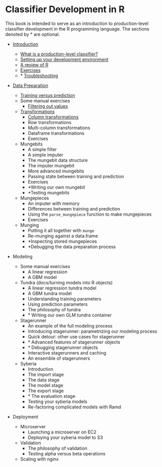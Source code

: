 Classifier Development in R
======

This book is intended to serve as an introduction to production-level classifier
development in the R programming language. The sections denoted by \* are optional.

* [Introduction](docs/introduction/what_is_a_production_level_classifier.md)
  - [What is a production-level classifier?](docs/introduction/what_is_a_production_level_classifier.md)
  - [Setting up your development environment](docs/introduction/setting_up_your_development_environment.md)
  - [A review of R](docs/introduction/review_of_R.md)
  - [Exercises](docs/introduction/review_quiz.md)
  - \* [Troubleshooting](docs/introduction/troubleshooting.md)

* [Data Preparation](docs/data_preparation/index.md)
  - [Training versus prediction](docs/data_preparation/training_versus_prediction.md)
  - Some manual exercises
     - [Filtering out values](docs/data_preparation/filtering_out_values.md)
  - [Transformations](docs/data_preparation/transformations.md)
     - [Column transformations](docs/data_preparation/column_transformations.md)
     - Row transformations
     - Multi-column transformations
     - Dataframe transformations
     - Exercises 
  - Mungebits
    - A simple filter
    - A simple imputer
    - The mungebit data structure
    - The imputer mungebit
    - More advanced mungebits
    - Passing state between training and prediction
    - Exercises 
    - \*Writing our own mungebit
    - \*Testing mungebits
  - Mungepieces
    - An imputer with memory
    - Differences between training and prediction
    - Using the `parse_mungepiece` function to make mungepieces
    - Exercises
  - Munging
    - Putting it all together with `munge`
    - Re-munging against a data.frame
    - \*Inspecting stored mungepieces
    - \*Debugging the data preparation process

* Modeling
  - Some manual exercises
    - A linear regression
    - A GBM model
  - Tundra (docs/turning models into R objects)
    - A linear regression tundra model
    - A GBM tundra model
    - Understanding training parameters
    - Using prediction parameters
    - The philosophy of tundra
    - \* Writing our own GLM tundra container
  - Stagerunner
    - An example of the full modeling process
    - Introducing stagerunner: parametrizing our modeling process
    - Quick detour: other use cases for stagerunner
    - \* Advanced features of stagerunner objects
    - \* Debugging stagerunner objects
    - Interactive stagerunners and caching
    - An ensemble of stagerunners
  - Syberia
    - Introduction
    - The import stage
    - The data stage
    - The model stage
    - The export stage
    - \* The evaluation stage
    - Testing your syberia models
    - Re-factoring complicated models with Ramd

* Deployment
  - Microserver
    - Launching a microserver on EC2
    - Deploying your syberia model to S3
  - Validation
    - The philosophy of validation
    - Testing alpha versus beta operations
  - Scaling with nginx

